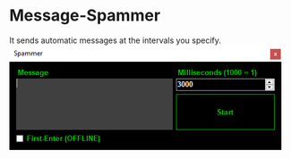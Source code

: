 # Message-Spammer
 It sends automatic messages at the intervals you specify.
 <img src="https://raw.githubusercontent.com/utkayfirat/Message-Spammer/main/app.png">
